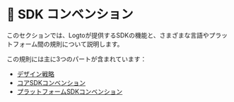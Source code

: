 # 📃 SDK コンベンション

このセクションでは、Logtoが提供するSDKの機能と、さまざまな言語やプラットフォーム間の規則について説明します。

この規則には主に3つのパートが含まれています：

- [デザイン戦略](./design-strategy.md)
- [コアSDKコンベンション](./core-sdk-convention.mdx)
- [プラットフォームSDKコンベンション](./platform-sdk-convention.mdx)